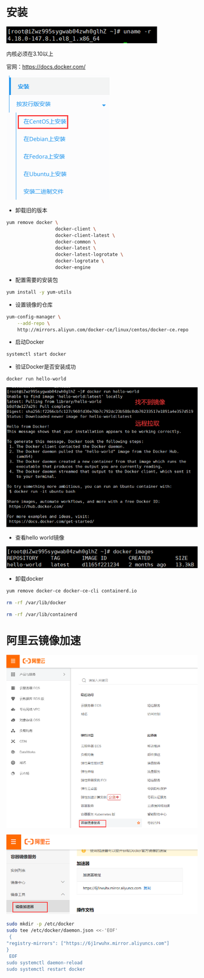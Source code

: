 # 安装

![Screenshot](../docs/install1.png)

内核必须在3.10以上

官网：https://docs.docker.com/

![Screenshot](../docs/install2.png)

- 卸载旧的版本
``` bash
yum remove docker \
                  docker-client \
                  docker-client-latest \
                  docker-common \
                  docker-latest \
                  docker-latest-logrotate \
                  docker-logrotate \
                  docker-engine
```

- 配置需要的安装包

``` bash
yum install -y yum-utils
```

- 设置镜像的仓库

``` bash
yum-config-manager \
    --add-repo \
    http://mirrors.aliyun.com/docker-ce/linux/centos/docker-ce.repo
```

- 启动Docker

``` bash
systemctl start docker
```

- 验证Docker是否安装成功

``` bash
docker run hello-world
```

![Screenshot](../docs/install3.png)

- 查看hello world镜像

![Screenshot](../docs/install4.png)

- 卸载docker

``` bash
yum remove docker-ce docker-ce-cli containerd.io
```

``` bash
rm -rf /var/lib/docker
```

``` bash
rm -rf /var/lib/containerd
```

# 阿里云镜像加速

![Screenshot](../docs/install5.png)

![Screenshot](../docs/install6.png)

``` bash
sudo mkdir -p /etc/docker
sudo tee /etc/docker/daemon.json <<-'EOF'
 { 
"registry-mirrors": ["https://6j1rwuhx.mirror.aliyuncs.com"] 
}
 EOF
sudo systemctl daemon-reload
sudo systemctl restart docker
```

